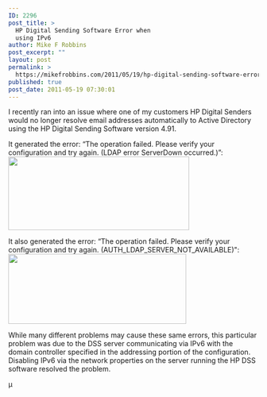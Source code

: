 ```yaml
---
ID: 2296
post_title: >
  HP Digital Sending Software Error when
  using IPv6
author: Mike F Robbins
post_excerpt: ""
layout: post
permalink: >
  https://mikefrobbins.com/2011/05/19/hp-digital-sending-software-error-when-using-ipv6/
published: true
post_date: 2011-05-19 07:30:01
---
```

I recently ran into an issue where one of my customers HP Digital Senders would no longer resolve email addresses automatically to Active Directory using the HP Digital Sending Software version 4.91.

It generated the error: “The operation failed. Please verify your configuration and try again. (LDAP error ServerDown occurred.)”:
<a href="http://mikefrobbins.com/wp-content/uploads/2011/05/hpdss-error1.png"><img class="alignnone size-full wp-image-2305" title="hpdss-error1" src="http://mikefrobbins.com/wp-content/uploads/2011/05/hpdss-error1.png" alt="" width="364" height="148" /></a>

It also generated the error: “The operation failed. Please verify your configuration and try again. (AUTH_LDAP_SERVER_NOT_AVAILABLE)":
<a href="http://mikefrobbins.com/wp-content/uploads/2011/05/hpdss-error2.png"><img class="alignnone size-full wp-image-2306" title="hpdss-error2" src="http://mikefrobbins.com/wp-content/uploads/2011/05/hpdss-error2.png" alt="" width="358" height="141" /></a>

While many different problems may cause these same errors, this particular problem was due to the DSS server communicating via IPv6 with the domain controller specified in the addressing portion of the configuration. Disabling IPv6 via the network properties on the server running the HP DSS software resolved the problem.

µ